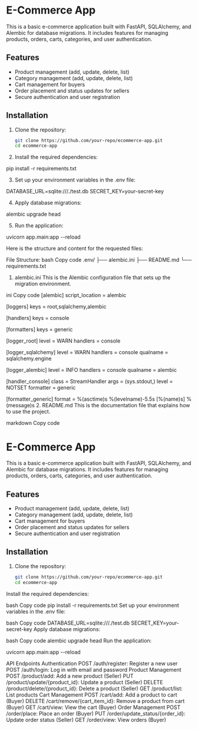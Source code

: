 # E-Commerce App

This is a basic e-commerce application built with FastAPI, SQLAlchemy, and Alembic for database migrations. It includes features for managing products, orders, carts, categories, and user authentication.

## Features

- Product management (add, update, delete, list)
- Category management (add, update, delete, list)
- Cart management for buyers
- Order placement and status updates for sellers
- Secure authentication and user registration

## Installation

1. Clone the repository:
   ```bash
   git clone https://github.com/your-repo/ecommerce-app.git
   cd ecommerce-app
2. Install the required dependencies:

pip install -r requirements.txt

3. Set up your environment variables in the .env file:

DATABASE_URL=sqlite:///./test.db
SECRET_KEY=your-secret-key

4. Apply database migrations:

alembic upgrade head

5. Run the application:

uvicorn app.main:app --reload


Here is the structure and content for the requested files:

File Structure:
bash
Copy code
.env/
├── alembic.ini
├── README.md
└── requirements.txt
1. alembic.ini
This is the Alembic configuration file that sets up the migration environment.

ini
Copy code
[alembic]
script_location = alembic

[loggers]
keys = root,sqlalchemy,alembic

[handlers]
keys = console

[formatters]
keys = generic

[logger_root]
level = WARN
handlers = console

[logger_sqlalchemy]
level = WARN
handlers = console
qualname = sqlalchemy.engine

[logger_alembic]
level = INFO
handlers = console
qualname = alembic

[handler_console]
class = StreamHandler
args = (sys.stdout,)
level = NOTSET
formatter = generic

[formatter_generic]
format = %(asctime)s %(levelname)-5.5s [%(name)s] %(message)s
2. README.md
This is the documentation file that explains how to use the project.

markdown
Copy code
# E-Commerce App

This is a basic e-commerce application built with FastAPI, SQLAlchemy, and Alembic for database migrations. It includes features for managing products, orders, carts, categories, and user authentication.

## Features

- Product management (add, update, delete, list)
- Category management (add, update, delete, list)
- Cart management for buyers
- Order placement and status updates for sellers
- Secure authentication and user registration

## Installation

1. Clone the repository:
   ```bash
   git clone https://github.com/your-repo/ecommerce-app.git
   cd ecommerce-app
Install the required dependencies:

bash
Copy code
pip install -r requirements.txt
Set up your environment variables in the .env file:

bash
Copy code
DATABASE_URL=sqlite:///./test.db
SECRET_KEY=your-secret-key
Apply database migrations:

bash
Copy code
alembic upgrade head
Run the application:

uvicorn app.main:app --reload

API Endpoints
Authentication
POST /auth/register: Register a new user
POST /auth/login: Log in with email and password
Product Management
POST /product/add: Add a new product (Seller)
PUT /product/update/{product_id}: Update a product (Seller)
DELETE /product/delete/{product_id}: Delete a product (Seller)
GET /product/list: List products
Cart Management
POST /cart/add: Add a product to cart (Buyer)
DELETE /cart/remove/{cart_item_id}: Remove a product from cart (Buyer)
GET /cart/view: View the cart (Buyer)
Order Management
POST /order/place: Place an order (Buyer)
PUT /order/update_status/{order_id}: Update order status (Seller)
GET /order/view: View orders (Buyer)
